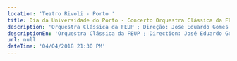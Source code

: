 ```yaml
---
location: 'Teatro Rivoli - Porto '
title: Dia da Universidade do Porto - Concerto Orquestra Clássica da FEUP
description: 'Orquestra Clássica da FEUP ; Direção: José Eduardo Gomes '
descriptionEn: 'Orquestra Clássica da FEUP ; Direction: José Eduardo Gomes '
url: null
dateTime: '04/04/2018 21:30 PM'
---
```


